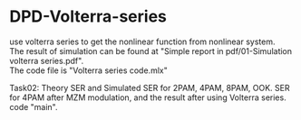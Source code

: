 # DPD-Volterra-series
 use volterra series to get the nonlinear function from nonlinear system.<br>
 The result of simulation can be found at "Simple report in pdf/01-Simulation volterra series.pdf".<br>
 The code file is  "Volterra series code.mlx"
 
 Task02: Theory SER and Simulated SER for 2PAM, 4PAM, 8PAM, OOK. SER for 4PAM after MZM modulation, and the result after using Volterra series. code "main".
